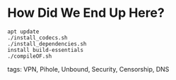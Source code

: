 # How Did We End Up Here?

```shellsession
apt update 
./install_codecs.sh
./install_dependencies.sh
install build-essentials
./compileOF.sh
```

tags: VPN, Pihole, Unbound, Security, Censorship, DNS